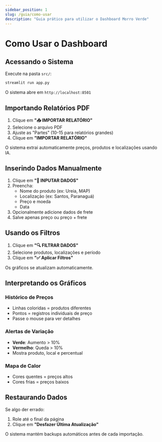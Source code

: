 ```yaml
---
sidebar_position: 1
slug: /guia/como-usar
description: "Guia prático para utilizar o Dashboard Morro Verde"
---
```


# Como Usar o Dashboard

## Acessando o Sistema

Execute na pasta `src/`:
```bash
streamlit run app.py
```

O sistema abre em `http://localhost:8501`

## Importando Relatórios PDF

1. Clique em **"📥 IMPORTAR RELATÓRIO"**
2. Selecione o arquivo PDF
3. Ajuste as "Partes" (10-15 para relatórios grandes)
4. Clique em **"IMPORTAR RELATÓRIO"**

O sistema extrai automaticamente preços, produtos e localizações usando IA.

## Inserindo Dados Manualmente

1. Clique em **"📝 INPUTAR DADOS"**
2. Preencha:
   - Nome do produto (ex: Ureia, MAP)
   - Localização (ex: Santos, Paranaguá)
   - Preço e moeda
   - Data
3. Opcionalmente adicione dados de frete
4. Salve apenas preço ou preço + frete

## Usando os Filtros

1. Clique em **"🔍 FILTRAR DADOS"**
2. Selecione produtos, localizações e período
3. Clique em **"✅ Aplicar Filtros"**

Os gráficos se atualizam automaticamente.

## Interpretando os Gráficos

### Histórico de Preços
- Linhas coloridas = produtos diferentes
- Pontos = registros individuais de preço
- Passe o mouse para ver detalhes

### Alertas de Variação
- **Verde**: Aumento > 10%
- **Vermelho**: Queda > 10%
- Mostra produto, local e percentual

### Mapa de Calor
- Cores quentes = preços altos
- Cores frias = preços baixos

## Restaurando Dados

Se algo der errado:
1. Role até o final da página
2. Clique em **"Desfazer Última Atualização"**

O sistema mantém backups automáticos antes de cada importação.